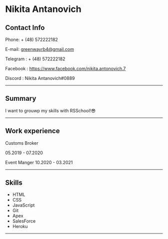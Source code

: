 # Nikita Antanovich
 
 ## Contact Info

 Phone: + (48) 572222182
 
 E-mail: greenwayrb4@gmail.com
 
 Telegram : + (48) 572222182

 Facebook : https://www.facebook.com/nikita.antonovich.7

 Discord : Nikita Antanovich#0889

***

## Summary

I want to grouwp my skills with RSSchool!😎

***
## Work experience 
 Customs Broker

 05.2019 - 07.2020

Event Manger
10.2020 - 03.2021

***
## Skills
- HTML
- CSS
- JavaScript
- Git
- Apex
- SalesForce
- Heroku

***
